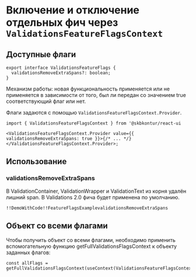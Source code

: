 # Включение и отключение отдельных фич через `ValidationsFeatureFlagsContext`

## Доступные флаги

    export interface ValidationsFeatureFlags {
      validationsRemoveExtraSpans?: boolean;
    }

Механизм работы: новая функциональность применяется или не применяется в зависимости от того, был ли передан со значением true соответствующий флаг или нет.

Флаги задаются с помощью `ValidationsFeatureFlagsContext.Provider`.

    import { ValidationsFeatureFlagsContext } from '@skbkontur/react-ui

    <ValidationsFeatureFlagsContext.Provider value={{ validationsRemoveExtraSpans: true }}>{/* ... */}</ValidationsFeatureFlagsContext.Provider>;

## Использование

### validationsRemoveExtraSpans

В ValidationContainer, ValidationWrapper и ValidationText из корня удалён лишний span.
В Validations 2.0 фича будет применена по умолчанию.

    !!DemoWithCode!!FeatureFlagsExamplevalidationsRemoveExtraSpans

## Объект со всеми флагами

Чтобы получить объект со всеми флагами, необходимо применить вспомогательную функцию getFullValidationsFlagsContext к объекту заданных флагов:

    const allFlags = getFullValidationsFlagsContext(useContext(ValidationsFeatureFlagsContext));
